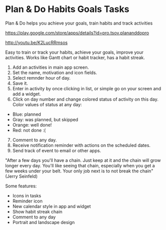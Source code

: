 # Plan & Do Habits Goals Tasks
Plan & Do helps you achieve your goals, train habits and track activities

https://play.google.com/store/apps/details?id=pro.tsov.plananddopro

http://youtu.be/K2LucRRmsos

Easy to train or track your habits, achieve your goals, improve your activities.
Works like Gantt chart or habit tracker, has a habit streak.
1. Add an activities in main app screen. 
2. Set the name, motivation and icon fields. 
3. Select remnder hour of day. 
4. Save it.
5. Enter in activity by once clicking in list, or simple go on your screen and add a widget.
6. Click on day number and change colored status of activity on this day.
Color values of status at any day:
- Blue: planned
- Gray: was planned, but skipped
- Orange: well done!
- Red: not done :(
7. Comment to any day.
8. Receive notification reminder with actions on the scheduled dates.
9. Send track of event to email or other apps.

"After a few days you'll have a chain. Just keep at it and the chain will grow longer every day. You'll like seeing that chain, especially when you get a few weeks under your belt. Your only job next is to not break the chain" (Jerry Seinfeld)

Some features:
- Icons in tasks
- Reminder icon
- New calendar style in app and widget
- Show habit streak chain
- Comment to any day
- Portrait and landscape design
